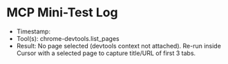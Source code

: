 # MCP Mini-Test Log

- Timestamp: <to be updated>
- Tool(s): chrome-devtools.list_pages
- Result: No page selected (devtools context not attached). Re-run inside Cursor with a selected page to capture title/URL of first 3 tabs.
